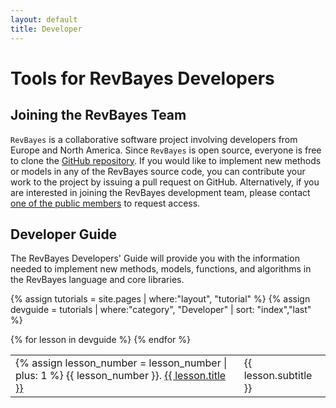 ```yaml
---
layout: default
title: Developer
---
```


# Tools for RevBayes Developers

## Joining the RevBayes Team

`RevBayes` is a collaborative software project involving developers from Europe and North America. 
Since `RevBayes` is open source, everyone is free to clone the [GitHub repository](https://github.com/revbayes/revbayes). 
If you would like to implement new methods or models in any of the RevBayes source code, you can contribute your work to the project by issuing a pull request on GitHub. 
Alternatively, if you are interested in joining the RevBayes development team, please contact [one of the public members](https://github.com/orgs/revbayes/people) to request access.


## Developer Guide

The RevBayes Developers' Guide will provide you with the information needed to implement new methods, models, functions, and algorithms in the RevBayes language and core libraries. 


{% assign tutorials = site.pages | where:"layout", "tutorial" %}
{% assign devguide = tutorials | where:"category", "Developer" | sort: "index","last" %}
<table class="table table-striped">
{% for lesson in devguide %}
<tr>
<td class="col-sm-3">
{% assign lesson_number = lesson_number | plus: 1 %}
{{ lesson_number }}. <a href="{{ site.baseurl }}{{ lesson.url }}">{{ lesson.title }}</a>
</td>
<td class="col-sm-3">{{ lesson.subtitle }}</td>
</tr>
{% endfor %}
</table>
